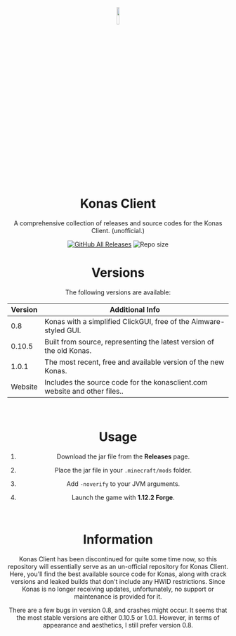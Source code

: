 <div align="center">
    <img src ="https://i.imgur.com/QiDjFLC.png" width="10%" height="10%"/>

# Konas Client 
A comprehensive collection of releases and source codes for the Konas Client. (unofficial.)

[![GitHub All Releases](https://img.shields.io/github/downloads/Eralp232/KonasClient/total?style=for-the-badge)](https://github.com/Eralp232/KonasClient/releases)
![Repo size](https://img.shields.io/github/repo-size/Eralp232/KonasClient?style=for-the-badge)
<br/>
# Versions
The following versions are available:

| Version    | Additional Info |
| -------- | ------- |
|0.8|Konas with a simplified ClickGUI, free of the Aimware-styled GUI.|
|0.10.5|Built from source, representing the latest version of the old Konas. |
|1.0.1|The most recent, free and available version of the new Konas.  |
|Website|Includes the source code for the konasclient.com website and other files..|

<br/>

# Usage

1. Download the jar file from the **Releases** page.
   
2. Place the jar file in your `.minecraft/mods` folder.
   
3. Add `-noverify` to your JVM arguments.
 
4. Launch the game with **1.12.2 Forge**.

<br/>

# Information
Konas Client has been discontinued for quite some time now, so this repository will essentially serve as an un-official repository for Konas Client. Here, you'll find the best available source code for Konas, along with crack versions and leaked builds that don't include any HWID restrictions. Since Konas is no longer receiving updates, unfortunately, no support or maintenance is provided for it.

There are a few bugs in version 0.8, and crashes might occur. It seems that the most stable versions are either 0.10.5 or 1.0.1. However, in terms of appearance and aesthetics, I still prefer version 0.8.

<br/>

</div>
